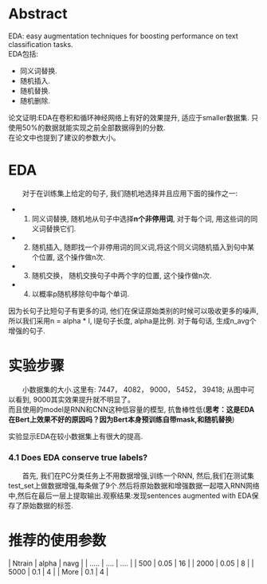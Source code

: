 # Abstract  
EDA: easy augmentation techniques for boosting performance on text classification tasks.  
EDA包括:  
- 同义词替换.  
- 随机插入.  
- 随机替换.  
- 随机删除.  
  
论文证明:EDA在卷积和循环神经网络上有好的效果提升, 适应于smaller数据集. 只使用50%的数据就能实现之前全部数据得到的分数.  
在论文中也提到了建议的参数大小。 

# EDA  
&emsp;&emsp;对于在训练集上给定的句子, 我们随机地选择并且应用下面的操作之一:  
- 1. 同义词替换, 随机地从句子中选择**n个非停用词**, 对于每个词, 用这些词的同义词替换它们.  
- 2. 随机插入, 随即找一个非停用词的同义词,将这个同义词随机插入到句中某个位置, 这个操作做n次.  
- 3. 随机交换， 随机交换句子中两个字的位置, 这个操作做n次. 
- 4. 以概率p随机移除句中每个单词.  
  
因为长句子比短句子有更多的词, 他们在保证原始类别的时候可以吸收更多的噪声, 所以我们采用n = alpha * l, l是句子长度, alpha是比例. 对于每句话, 生成n_avg个增强的句子.  

# 实验步骤  
&emsp;&emsp;小数据集的大小.这里有: 7447， 4082， 9000， 5452， 39418; 从图中可以看到, 9000其实效果提升就不明显了。  
而且使用的model是RNN和CNN这种低容量的模型, 抗鲁棒性低(**思考：这是EDA在Bert上效果不好的原因吗？因为Bert本身预训练自带mask,和随机替换**)  

实验显示EDA在较小数据集上有很大的提高.  

### 4.1 Does EDA conserve true labels? 
&emsp;&emsp;首先, 我们在PC分类任务上不用数据增强,训练一个RNN, 然后,我们在测试集test_set上做数据增强,每条做了9个.然后将原始数据和增强数据一起喂入RNN网络中,然后在最后一层上提取输出.观察结果:发现sentences augmented with EDA保存了原始数据的标签.  

# 推荐的使用参数
| Ntrain | alpha | navg |
| .....  | ....  | .... | 
| 500    | 0.05  |  16  |
| 2000   | 0.05  |   8  |
| 5000   | 0.1   |   4  |
| More   | 0.1   |   4  |
